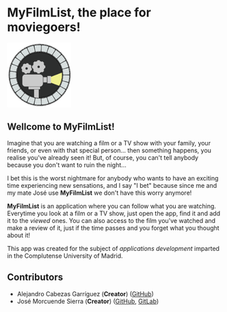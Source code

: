 # MyFilmList, the place for moviegoers!

<img src="app\src\main\res\drawable\logo.png" alt="drawing" style="width:150px;"/>

## Wellcome to **MyFilmList**!

Imagine that you are watching a film or a TV show with your family, your friends, or even with that special person... then something happens, you realise you've already seen it! But, of course, you can't tell anybody because you don't want to ruin the night...  

I bet this is the worst nightmare for anybody who wants to have an exciting time experiencing new sensations, and I say "I bet" because since me and my mate José use **MyFilmList** we don't have this worry anymore!

**MyFilmList** is an application where you can follow what you are watching. Everytime you look at a film or a TV show, just open the app, find it and add it to the *viewed* ones. You can also access to the film you've watched and make a review of it, just if the time passes and you forget what you thought about it!  

This app was created for the subject of *applications development* imparted in the Complutense University of Madrid.  

## Contributors
+ Alejandro Cabezas Garríguez (**Creator**) ([GitHub](https://github.com/AlexCabezas2018))
+ José Morcuende Sierra (**Creator**) ([GitHub](https://github.com/JosMorcu), [GitLab]())


